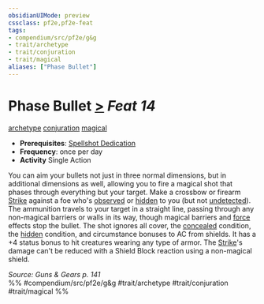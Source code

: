 ```yaml
---
obsidianUIMode: preview
cssclass: pf2e,pf2e-feat
tags:
- compendium/src/pf2e/g&g
- trait/archetype
- trait/conjuration
- trait/magical
aliases: ["Phase Bullet"]
---
```

# Phase Bullet  [>](../../rules/core-rulebook/chapter-9-playing-the-game.md#Actions "Single Action") *Feat 14*  
[archetype](../../rules/traits/archetype.md)  [conjuration](../../rules/traits/conjuration.md)  [magical](../../rules/traits/magical.md)  

- **Prerequisites**: [Spellshot Dedication](spellshot-dedication-g-g.md)
- **Frequency**: once per day
- **Activity** Single Action

You can aim your bullets not just in three normal dimensions, but in additional dimensions as well, allowing you to fire a magical shot that phases through everything but your target. Make a crossbow or firearm [Strike](../../rules/actions/strike.md) against a foe who's [observed](../../rules/conditions.md#Observed) or [hidden](../../rules/conditions.md#Hidden) to you (but not [undetected](../../rules/conditions.md#Undetected)). The ammunition travels to your target in a straight line, passing through any non-magical barriers or walls in its way, though magical barriers and [force](../../rules/traits/force.md) effects stop the bullet. The shot ignores all cover, the [concealed](../../rules/conditions.md#Concealed) condition, the [hidden](../../rules/conditions.md#Hidden) condition, and circumstance bonuses to AC from shields. It has a +4 status bonus to hit creatures wearing any type of armor. The [Strike](../../rules/actions/strike.md)'s damage can't be reduced with a Shield Block reaction using a non-magical shield.

*Source: Guns & Gears p. 141*  
%% #compendium/src/pf2e/g&g #trait/archetype #trait/conjuration #trait/magical %%